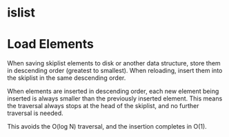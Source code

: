 # islist

# Load Elements
When saving skiplist elements to disk or another data structure, store them in descending order (greatest to smallest). When reloading, insert them into the skiplist in the same descending order.

When elements are inserted in descending order, each new element being inserted is always smaller than the previously inserted element. This means the traversal always stops at the head of the skiplist, and no further traversal is needed.

This avoids the O(log N) traversal, and the insertion completes in O(1).
